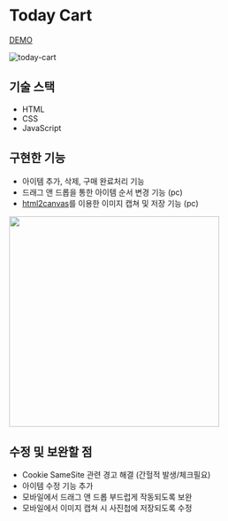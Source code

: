 # Today Cart
[DEMO](https://inhwalee.github.io/today-cart/)
  
![today-cart](https://user-images.githubusercontent.com/54103723/179262455-09433f46-9fec-44e0-985b-134598877952.gif)

## 기술 스택
- HTML
- CSS
- JavaScript

## 구현한 기능
- 아이템 추가, 삭제, 구매 완료처리 기능
- 드래그 앤 드롭을 통한 아이템 순서 변경 기능 (pc)
- [html2canvas](https://html2canvas.hertzen.com/)를 이용한 이미지 캡쳐 및 저장 기능 (pc)
<img src='https://user-images.githubusercontent.com/54103723/179262620-4b71ee35-5fad-4876-a544-e654e8277324.png' width='380'>

## 수정 및 보완할 점
- Cookie SameSite 관련 경고 해결 (간헐적 발생/체크필요)
- 아이템 수정 기능 추가
- 모바일에서 드래그 앤 드롭 부드럽게 작동되도록 보완
- 모바일에서 이미지 캡쳐 시 사진첩에 저장되도록 수정
